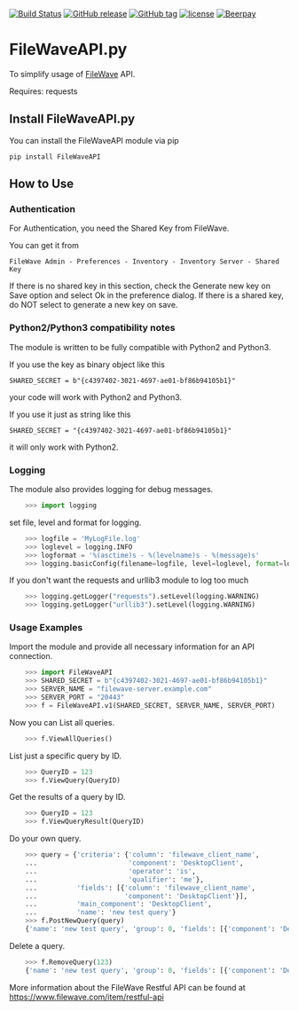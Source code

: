 [![Build Status](https://travis-ci.org/peshay/filewave.svg?branch=testcase)](https://travis-ci.org/peshay/filewave)
[![GitHub release](https://img.shields.io/github/release/peshay/filewave.svg)]()
[![GitHub tag](https://img.shields.io/github/tag/peshay/filewave.svg)]()
[![license](https://img.shields.io/github/license/peshay/filewave.svg)]()
[![Beerpay](https://beerpay.io/peshay/filewave/badge.svg?style=beer)](https://beerpay.io/peshay/filewave)

# FileWaveAPI.py

To simplify usage of [FileWave](https://www.filewave.com) API.

Requires: requests

## Install FileWaveAPI.py

You can install the FileWaveAPI module via pip

    pip install FileWaveAPI

## How to Use

### Authentication
For Authentication, you need the Shared Key from FileWave.

You can get it from

    FileWave Admin - Preferences - Inventory - Inventory Server - Shared Key

If there is no shared key in this section, check the Generate new key on Save option and select Ok in the preference dialog.
If there is a shared key, do NOT select to generate a new key on save.

### Python2/Python3 compatibility notes
The module is written to be fully compatible with Python2 and Python3.

If you use the key as binary object like this

    SHARED_SECRET = b"{c4397402-3021-4697-ae01-bf86b94105b1}"
your code will work with Python2 and Python3.

If you use it just as string like this

    SHARED_SECRET = "{c4397402-3021-4697-ae01-bf86b94105b1}"
it will only work with Python2.

### Logging
The module also provides logging for debug messages.
```python
    >>> import logging
```
set file, level and format for logging.
```python
    >>> logfile = 'MyLogFile.log'
    >>> loglevel = logging.INFO
    >>> logformat = '%(asctime)s - %(levelname)s - %(message)s'
    >>> logging.basicConfig(filename=logfile, level=loglevel, format=logformat)
```
If you don't want the requests and urllib3 module to log too much
```python
    >>> logging.getLogger("requests").setLevel(logging.WARNING)
    >>> logging.getLogger("urllib3").setLevel(logging.WARNING)
```
### Usage Examples
Import the module and provide all necessary information for an API connection.
```python
    >>> import FileWaveAPI
    >>> SHARED_SECRET = b"{c4397402-3021-4697-ae01-bf86b94105b1}"
    >>> SERVER_NAME = "filewave-server.example.com"
    >>> SERVER_PORT = "20443"
    >>> f = FileWaveAPI.v1(SHARED_SECRET, SERVER_NAME, SERVER_PORT)
```
Now you can List all queries.
```python
    >>> f.ViewAllQueries()
```
List just a specific query by ID.
```python
    >>> QueryID = 123
    >>> f.ViewQuery(QueryID)
```
Get the results of a query by ID.
```python
    >>> QueryID = 123
    >>> f.ViewQueryResult(QueryID)
```
Do your own query.
```python
    >>> query = {'criteria': {'column': 'filewave_client_name',
    ...                       'component': 'DesktopClient',
    ...                       'operator': 'is',
    ...                       'qualifier': 'me'},
    ...          'fields': [{'column': 'filewave_client_name',
    ...                      'component': 'DesktopClient'}],
    ...          'main_component': 'DesktopClient',
    ...          'name': 'new test query'}
    >>> f.PostNewQuery(query)
    {'name': 'new test query', 'group': 0, 'fields': [{'component': 'DesktopClient', 'column': 'filewave_client_name'}], 'main_component': 'DesktopClient', 'criteria': {'operator': 'is', 'component': 'DesktopClient', 'column': 'filewave_client_name', 'qualifier': 'me'}, 'id': 123, 'favorite': False, 'version': 1}
```
Delete a query.
```python
    >>> f.RemoveQuery(123)
    {'name': 'new test query', 'group': 0, 'fields': [{'component': 'DesktopClient', 'column': 'filewave_client_name'}], 'main_component': 'DesktopClient', 'criteria': {'operator': 'is', 'component': 'DesktopClient', 'column': 'filewave_client_name', 'qualifier': 'me'}, 'id': 123, 'favorite': False, 'version': 1}
```

More information about the FileWave Restful API can be found at https://www.filewave.com/item/restful-api
